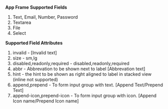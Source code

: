 **App Frame**
**Supported Fields**
<ol>
<li>Text, Email, Number, Password</li>
<li>Textarea</li>
<li>File</li>
<li>Select</li>
</ol>

**Supported Field Attributes**
<ol>
<li>invalid - [Invalid text]</li>
<li>size - sm,lg</li>
<li>disabled,readonly,required - disabled,readonly,required</li>
<li>abbr - Abbrevation to be shown next to label [Abbrevation text]</li>
<li>hint - the hint to be shown as right aligned to label in stacked view (inline not supported)</li>
<li>append,prepend - To form input group with text. [Append Text/Prepend Text]</li>
<li>append-icon,prepend-icon - To form input group with icon. [Append Icon name/Prepend Icon name]</li>
</ol>